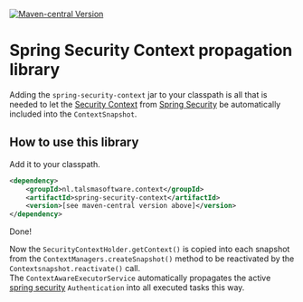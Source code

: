 [![Maven-central Version][maven-img]][maven] 

# Spring Security Context propagation library

Adding the `spring-security-context` jar to your classpath
is all that is needed to let the 
[Security Context][security context] 
from [Spring Security] 
be automatically included into the `ContextSnapshot`.

## How to use this library

Add it to your classpath. 
```xml
<dependency>
    <groupId>nl.talsmasoftware.context</groupId>
    <artifactId>spring-security-context</artifactId>
    <version>[see maven-central version above]</version>
</dependency>
```

Done!

Now the `SecurityContextHolder.getContext()` is copied into each snapshot 
from the `ContextManagers.createSnapshot()` method
to be reactivated by the `Contextsnapshot.reactivate()` call.  
The `ContextAwareExecutorService` automatically propagates the active 
[spring security] `Authentication` into all executed tasks this way.


  [maven-img]: https://img.shields.io/maven-central/v/nl.talsmasoftware.context/context-propagation.svg
  [maven]: http://mvnrepository.com/artifact/nl.talsmasoftware.context/spring-security-context
  [spring security]: https://projects.spring.io/spring-security/
  [security context]: https://docs.spring.io/spring-security/site/docs/current/api/index.html?org/springframework/security/core/context/SecurityContext.html
